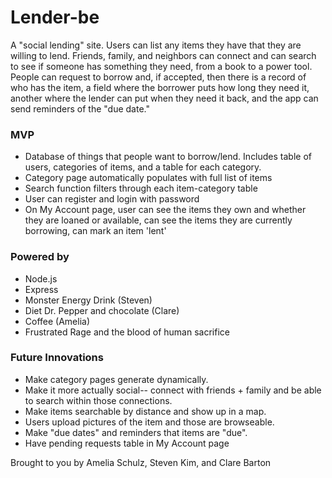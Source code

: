 <h1>Lender-be</h1>

A "social lending" site. Users can list any items they have that they are willing to lend. Friends, family, and neighbors can connect and  can search to see if someone has something they need, from a book to a power tool. 
<br>
People can request to borrow and, if accepted, then there is a record of who has the item, a field where the borrower puts how long they need it, another where the lender can put when they need it back, and the app can send reminders of the "due date." 
<br>

<h3>MVP</h3>
<ul>
  <li>Database of things that people want to borrow/lend. Includes table of users, categories of items, and a table for each category.   </li>
  <li>Category page automatically populates with full list of items</li>
  <li>Search function filters through each item-category table </li>
  <li>User can register and login with password</li>
  <li>On My Account page, user can see the items they own and whether they are loaned or available, can see the items they are currently borrowing, can mark an item 'lent'</li>
</ul>

<h3>Powered by</h3>
<ul>
  <li>Node.js</li>
  <li>Express</li>
  <li>Monster Energy Drink (Steven)</li>
  <li>Diet Dr. Pepper and chocolate (Clare)</li>
  <li>Coffee (Amelia)</li>
  <li>Frustrated Rage and the blood of human sacrifice</li>
</ul>

<h3>Future Innovations</h3>
<ul>
  <li>Make category pages generate dynamically.</li>
  <li>Make it more actually social-- connect with friends + family and be able to search within those connections. </li>
  <li>Make items searchable by distance and show up in a map.</li>
  <li>Users upload pictures of the item and those are browseable.</li>
  <li>Make "due dates" and reminders that items are "due".</li>
  <li>Have pending requests table in My Account page</li>
</ul>

Brought to you by Amelia Schulz, Steven Kim, and Clare Barton
